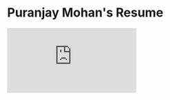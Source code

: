# Puranjay Mohan's Resume
![alt text](https://raw.githubusercontent.com/puranjaymohan/me/master/PURANJAY_MOHAN_S.pdf)

